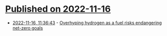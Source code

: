# [Published on 2022-11-16](index.md)

* [2022-11-16, 11:36:43](https://news.ycombinator.com/item?id=33621591) - [Overhyping hydrogen as a fuel risks endangering net-zero goals](https://www.nature.com/articles/d41586-022-03693-6)

